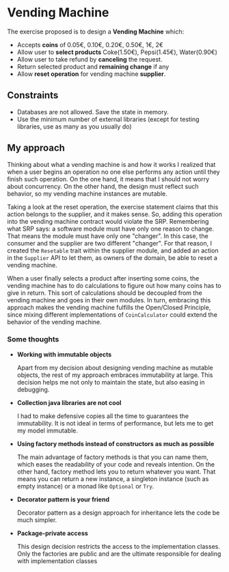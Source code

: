 # Vending Machine

The exercise proposed is to design a **Vending Machine** which:

- Accepts **coins** of 0.05€, 0.10€, 0.20€, 0.50€, 1€, 2€ 
- Allow user to **select products** Coke(1.50€), Pepsi(1.45€), Water(0.90€)
- Allow user to take refund by **canceling** the request.
- Return selected product and **remaining change** if any
- Allow **reset operation** for vending machine **supplier**.

## Constraints
 
- Databases are not allowed. Save the state in memory.
- Use the minimum number of external libraries (except for testing libraries, use as many as you usually do)

## My approach

Thinking about what a vending machine is and how it works I realized that when a user begins an operation no one else performs any action until they finish such operation. On the one hand, it means that I should not worry about concurrency. On the other hand, the design must reflect such behavior, so my vending machine instances are mutable.

Taking a look at the reset operation, the exercise statement claims that this action belongs to the supplier, and it makes sense. So, adding this operation into the vending machine contract would violate the SRP. Remembering what SRP says: a software module must have only one reason to change. That means the module must have only one "changer". In this case, the consumer and the supplier are two different "changer". For that reason, I created the `Resetable` trait within the supplier module, and added an action in the `Supplier` API to let them, as owners of the domain, be able to reset a vending machine. 

When a user finally selects a product after inserting some coins, the vending machine has to do calculations to figure out how many coins has to give in return. This sort of calculations should be decoupled from the vending machine and goes in their own modules. In turn, embracing this approach makes the vending machine fulfills the Open/Closed Principle, since mixing different implementations of `CoinCalculator` could extend the behavior of the vending machine.
   
### Some thoughts

- **Working with immutable objects**

    Apart from my decision about designing vending machine as mutable objects, the rest of my approach embraces immutability at large. This decision helps me not only to maintain the state, but also easing in debugging.

- **Collection java libraries are not cool**

    I had to make defensive copies all the time to guarantees the immutability. It is not ideal in terms of performance, but lets me to get my model immutable.    

- **Using factory methods instead of constructors as much as possible**

    The main advantage of factory methods is that you can name them, which eases the readability of your code and reveals intention. On the other hand, factory method lets you to return whatever you want. That means you can return a new instance, a singleton instance (such as empty instance) or a monad like `Optional` or `Try`.

- **Decorator pattern is your friend**

    Decorator pattern as a design approach for inheritance lets the code be much simpler.
    
- **Package-private access**

    This design decision restricts the access to the implementation classes. Only the factories are public and are the ultimate responsible for dealing with implementation classes
